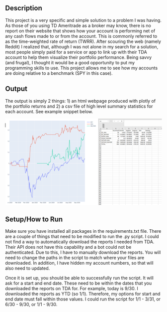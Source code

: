## Description
This project is a very specific and simple solution to a problem I was having. As those of you using TD Ameritrade as a broker may know, there is no report on their website that shows how your account is performing net of any cash flows made to or from the account. This is commonly referred to as the time-weighted rate of return (TWRR). After scouring the web (namely Reddit) I realized that, although I was not alone in my search for a solution, most people simply paid for a service or app to link up with their TDA account to help them visualize their portfolio performance. Being savvy (and frugal), I thought it would be a good opportunity to put my programming skills to use. This project allows me to see how my accounts are doing relative to a benchmark (SPY in this case). 

## Output
The output is simply 2 things: 1) an html webpage produced with plotly of the portfolio returns and 2) a csv file of high level summary statistics for each account. See example snippet below.

![Output Example](https://github.com/tficar/Portfolio/blob/master/TDAmeritrade/TDA%20Report%20Output.PNG)

## Setup/How to Run
Make sure you have installed all packages in the requirements.txt file. There are a couple of things that need to be modified to run the .py script. I could not find a way to automatically download the reports I needed from TDA. Their API does not have this capability and a bot could not be authenticated. Due to this, I have to manually download the reports. You will need to change the paths in the script to match where your files are downloaded. In addition, I have hidden my account numbers, so that will also need to updated.

Once it is set up, you should be able to successfully run the script. It will ask for a start and end date. These need to be within the dates that you downloaded the reports on TDA for. For example, today is 9/30. I downloaded the reports as YTD (so 1/1). Therefore, my options for start and end date must fall within those values. I could run the script for 1/1 - 3/31, or 6/30 - 9/30, or 1/1 - 9/30.
